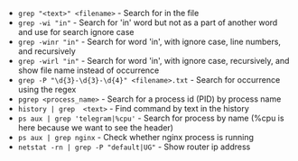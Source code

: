 * `grep "<text>" <filename>` - Search for <text> in the file <filename>
* `grep -wi "in"` - Search for 'in' word but not as a part of another word and use for search ignore case
* `grep -winr "in"` - Search for word 'in', with ignore case, line numbers, and recursively
* `grep -wirl "in"` - Search for word 'in', with ignore case, recursively, and show file name instead of occurrence
* `grep -P "\d{3}-\d{3}-\d{4}" <filename>.txt` - Search for occurrence using the regex
* `pgrep <process_name>` - Search for a process id (PID) by process name
* `history | grep  <text>` - Find command by text in the history
* `ps aux | grep 'telegram|%cpu'` - Search for process by name (%cpu is here because we want to see the header)
* `ps aux | grep nginx` - Check whether nginx process is running
* `netstat -rn | grep -P "default|UG"` - Show router ip address
